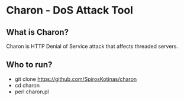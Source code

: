 # Charon - DoS Attack Tool
## What is Charon?
Charon is HTTP Denial of Service attack that affects threaded servers.

## Who to run?
* git clone https://github.com/SpirosKotinas/charon
* cd charon
* perl charon.pl
